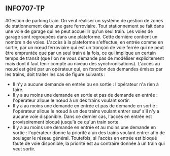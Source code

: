 ## INFO707-TP
#Gestion de parking train.
On veut réaliser un système de gestion de zones de stationnement dans une gare ferroviaire. Tout
stationnement se fait dans une voie de garage qui ne peut accueillir qu'un seul train. Les voies de
garage sont regroupées dans une plateforme. Cette dernière contient un nombre n de voies. L'accès
à la plateforme s'effectue, en entrée comme en sortie, par un nœud ferroviaire qui est un tronçon
de voie ferrée qui ne peut être empruntée que par un seul train à la fois, ce qui implique un certain
temps de transit (que l'on ne vous demande pas de modéliser explicitement mais dont il faut tenir
compte au niveau des synchronisations). L'accès au nœud est géré par un opérateur qui, en fonction
des demandes émises par les trains, doit traiter les cas de figure suivants :
- Il n'y a aucune demande en entrée ou en sortie : l'opérateur n'a rien à faire.
- Il y a au moins une demande en sortie et pas de demande en entrée : l'opérateur alloue le
nœud à un des trains voulant sortir.
- Il y a au moins une demande en entrée et pas de demande en sortie : l'opérateur alloue le
nœud à un des trains voulant entrer sauf s'il n'y a aucune voie disponible. Dans ce dernier
cas, l'accès en entrée est provisoirement bloqué jusqu'à ce qu'un train sorte.
- Il y a au moins une demande en entrée et au moins une demande en sortie : l'opérateur
donne la priorité à un des trains voulant entrer afin de soulager le réseau général. Toutefois,
si l'accès en entrée est bloqué faute de voie disponible, la priorité est au contraire donnée à
un train qui veut sortir.
